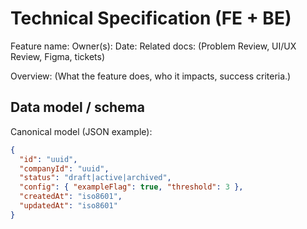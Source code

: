 # Technical Specification (FE + BE)

Feature name:
Owner(s):
Date:
Related docs: (Problem Review, UI/UX Review, Figma, tickets)

Overview:
(What the feature does, who it impacts, success criteria.)

## Data model / schema
Canonical model (JSON example):
```json
{
  "id": "uuid",
  "companyId": "uuid",
  "status": "draft|active|archived",
  "config": { "exampleFlag": true, "threshold": 3 },
  "createdAt": "iso8601",
  "updatedAt": "iso8601"
}
